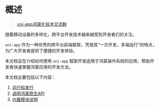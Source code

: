# 概述

> [uni-app鸿蒙化技术交流群](https://im.dcloud.net.cn/#/?joinGroup=668685db8185e1e6e7b7b15e)

随着移动设备的多样化，跨平台开发技术越来越受到开发者们的关注。

`uni-app` 作为一种优秀的跨平台前端框架，凭借其“一次开发，多端运行”的特点，为广大开发者提供了便捷的开发体验。

本文档旨在介绍如何使用 `uni-app` 框架开发适用于鸿蒙操作系统的应用，帮助开发者快速掌握鸿蒙应用的开发方法。

本文档主要包括以下内容：

1. [运行和发行](runbuild.md)
2. [调用鸿蒙原生API](native-api.md)
3. [内置模块说明](built-in-module.md)